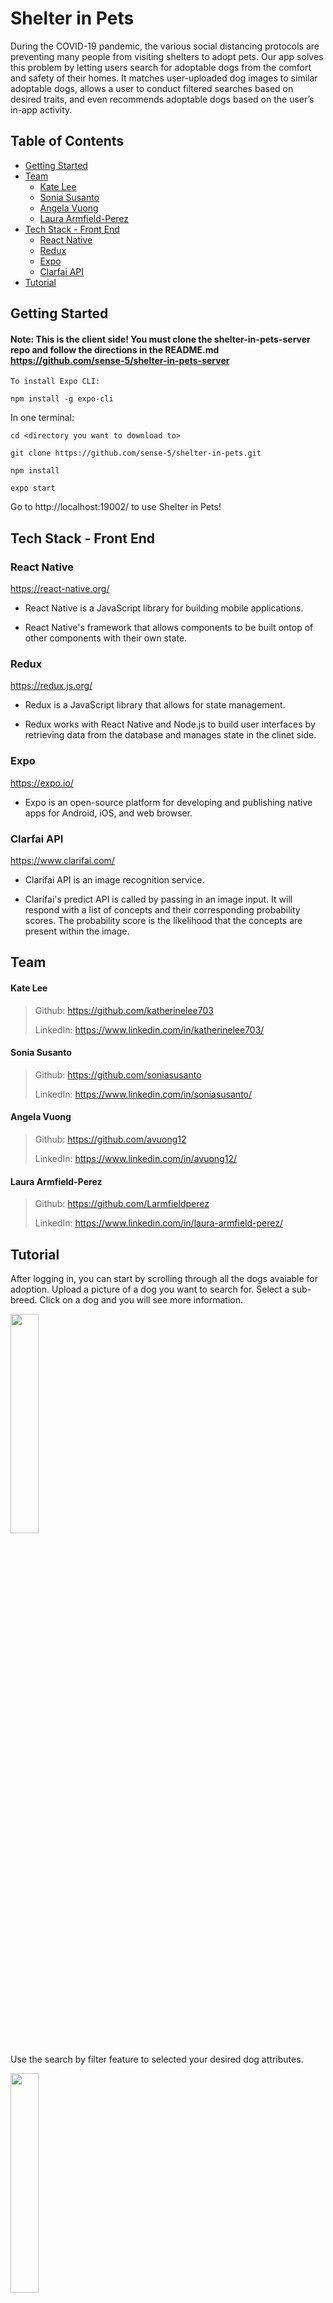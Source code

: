 # Shelter in Pets

During the COVID-19 pandemic, the various social distancing protocols are preventing many people from visiting shelters to adopt pets. Our app solves this problem by letting users search for adoptable dogs from the comfort and safety of their homes. It matches user-uploaded dog images to similar adoptable dogs, allows a user to conduct filtered searches based on desired traits, and even recommends adoptable dogs based on the user’s in-app activity.


## Table of Contents
- [Getting Started](#Getting-Started)
- [Team](#Team)
  - [Kate Lee](#Kate-Lee)
  - [Sonia Susanto](#Sonia-Susanto)
  - [Angela Vuong](#Angela-Vuong)
  - [Laura Armfield-Perez](#Laura-Armfield-Perez)
- [Tech Stack - Front End](#Tech-Stack---Front-End)
  - [React Native](#React-Native)
  - [Redux](#Redux)
  - [Expo](#Expo)
  - [Clarfai API](#Clarfai-API)	
- [Tutorial](#Tutorial)


## Getting Started

#### Note: This is the client side! You must clone the shelter-in-pets-server repo and follow the directions in the README.md https://github.com/sense-5/shelter-in-pets-server

```
To install Expo CLI:

npm install -g expo-cli
```

In one terminal:

```
cd <directory you want to download to>

git clone https://github.com/sense-5/shelter-in-pets.git

npm install

expo start
```

Go to http://localhost:19002/ to use Shelter in Pets!

## Tech Stack - Front End

### React Native

https://react-native.org/

- React Native is a JavaScript library for building mobile applications.

- React Native's framework that allows components to be built ontop of other components with their own state.

### Redux

https://redux.js.org/

- Redux is a JavaScript library that allows for state management.

- Redux works with React Native and Node.js to build user interfaces by retrieving data from the database and manages state in the clinet side.

### Expo

https://expo.io/

- Expo is an open-source platform for developing and publishing native apps for Android, iOS, and web browser. 

### Clarfai API

https://www.clarifai.com/

- Clarifai API is an image recognition service.

- Clarifai's predict API is called by passing in an image input. It will respond with a list of concepts and their corresponding probability scores. The probability score is the likelihood that the concepts are present within the image. 

## Team

#### Kate Lee

> Github: https://github.com/katherinelee703
>
> LinkedIn: https://www.linkedin.com/in/katherinelee703/

#### Sonia Susanto

> Github: https://github.com/soniasusanto
>
> LinkedIn: https://www.linkedin.com/in/soniasusanto/

#### Angela Vuong

> Github: https://github.com/avuong12
>
> LinkedIn: https://www.linkedin.com/in/avuong12/

#### Laura Armfield-Perez

> Github: https://github.com/Larmfieldperez
>
> LinkedIn: https://www.linkedin.com/in/laura-armfield-perez/

## Tutorial

After logging in, you can start by scrolling through all the dogs avaiable for adoption. Upload a picture of a dog you want to search for. Select a sub-breed. Click on a dog and you will see more information.

<img src='https://github.com/sense-5/shelter-in-pets/blob/readme/assets/gif/browseAndSelect.gif' width='30%' height='30%' />

Use the search by filter feature to selected your desired dog attributes.

<img src='https://github.com/sense-5/shelter-in-pets/blob/readme/assets/gif/filterSearchAndLike.gif' width='30%' height='30%' />

Like a dog and you will see it on your list of Favorite Dogs.

<img src='https://github.com/sense-5/shelter-in-pets/blob/readme/assets/gif/likeAndFavorites.gif' width='30%' height='30%' />

Click on "recommendations" and you can swipe through dogs recommended to you base on your view and like history.Once you have found your dog, you can contact the shelter via email, phone, or get the shelter location.

<img src='https://github.com/sense-5/shelter-in-pets/blob/readme/assets/gif/recAndFinalPick.gif' width='30%' height='30%' />
